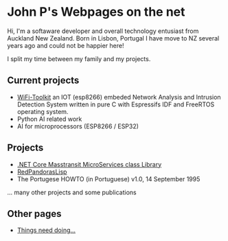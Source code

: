 # John P's Webpages on the net

Hi, I'm a softaware developer and overall technology entusiast from Auckland New Zealand.
Born in Lisbon, Portugal I have move to NZ several years ago and could not be happier here!

I split my time between my family and my projects.



## Current projects

- [WiFi-Toolkit](wifi_toolkit.md) an IOT (esp8266) embeded Network Analysis and Intrusion Detection System written in pure C with Espressifs IDF and FreeRTOS operating system.
- Python AI related work
- AI for microprocessors (ESP8266 / ESP32)

## Projects

- [.NET Core Masstransit MicroServices class Library](microservices_library.md)
- [RedPandorasLisp](redpandoras_lisp.md)
- The Portugese HOWTO (in Portuguese) v1.0, 14 September 1995 

... many other projects and some publications

## Other pages

- [Things need doing...](todo.md)

